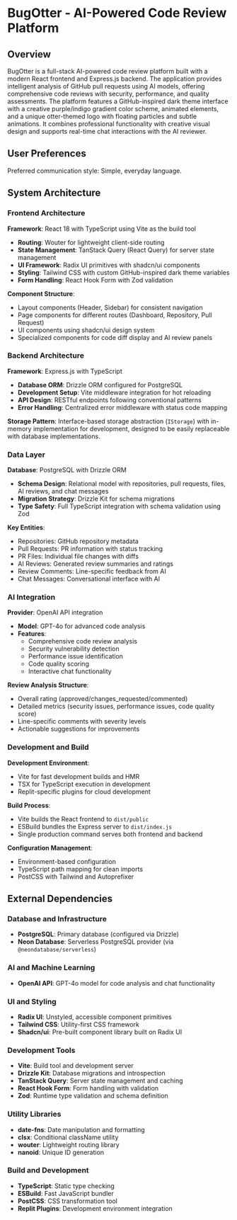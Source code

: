 # BugOtter - AI-Powered Code Review Platform

## Overview

BugOtter is a full-stack AI-powered code review platform built with a modern React frontend and Express.js backend. The application provides intelligent analysis of GitHub pull requests using AI models, offering comprehensive code reviews with security, performance, and quality assessments. The platform features a GitHub-inspired dark theme interface with a creative purple/indigo gradient color scheme, animated elements, and a unique otter-themed logo with floating particles and subtle animations. It combines professional functionality with creative visual design and supports real-time chat interactions with the AI reviewer.

## User Preferences

Preferred communication style: Simple, everyday language.

## System Architecture

### Frontend Architecture

**Framework**: React 18 with TypeScript using Vite as the build tool
- **Routing**: Wouter for lightweight client-side routing
- **State Management**: TanStack Query (React Query) for server state management
- **UI Framework**: Radix UI primitives with shadcn/ui components
- **Styling**: Tailwind CSS with custom GitHub-inspired dark theme variables
- **Form Handling**: React Hook Form with Zod validation

**Component Structure**:
- Layout components (Header, Sidebar) for consistent navigation
- Page components for different routes (Dashboard, Repository, Pull Request)
- UI components using shadcn/ui design system
- Specialized components for code diff display and AI review panels

### Backend Architecture

**Framework**: Express.js with TypeScript
- **Database ORM**: Drizzle ORM configured for PostgreSQL
- **Development Setup**: Vite middleware integration for hot reloading
- **API Design**: RESTful endpoints following conventional patterns
- **Error Handling**: Centralized error middleware with status code mapping

**Storage Pattern**: Interface-based storage abstraction (`IStorage`) with in-memory implementation for development, designed to be easily replaceable with database implementations.

### Data Layer

**Database**: PostgreSQL with Drizzle ORM
- **Schema Design**: Relational model with repositories, pull requests, files, AI reviews, and chat messages
- **Migration Strategy**: Drizzle Kit for schema migrations
- **Type Safety**: Full TypeScript integration with schema validation using Zod

**Key Entities**:
- Repositories: GitHub repository metadata
- Pull Requests: PR information with status tracking
- PR Files: Individual file changes with diffs
- AI Reviews: Generated review summaries and ratings
- Review Comments: Line-specific feedback from AI
- Chat Messages: Conversational interface with AI

### AI Integration

**Provider**: OpenAI API integration
- **Model**: GPT-4o for advanced code analysis
- **Features**: 
  - Comprehensive code review analysis
  - Security vulnerability detection
  - Performance issue identification
  - Code quality scoring
  - Interactive chat functionality

**Review Analysis Structure**:
- Overall rating (approved/changes_requested/commented)
- Detailed metrics (security issues, performance issues, code quality score)
- Line-specific comments with severity levels
- Actionable suggestions for improvements

### Development and Build

**Development Environment**:
- Vite for fast development builds and HMR
- TSX for TypeScript execution in development
- Replit-specific plugins for cloud development

**Build Process**:
- Vite builds the React frontend to `dist/public`
- ESBuild bundles the Express server to `dist/index.js`
- Single production command serves both frontend and backend

**Configuration Management**:
- Environment-based configuration
- TypeScript path mapping for clean imports
- PostCSS with Tailwind and Autoprefixer

## External Dependencies

### Database and Infrastructure
- **PostgreSQL**: Primary database (configured via Drizzle)
- **Neon Database**: Serverless PostgreSQL provider (via `@neondatabase/serverless`)

### AI and Machine Learning
- **OpenAI API**: GPT-4o model for code analysis and chat functionality

### UI and Styling
- **Radix UI**: Unstyled, accessible component primitives
- **Tailwind CSS**: Utility-first CSS framework
- **Shadcn/ui**: Pre-built component library built on Radix UI

### Development Tools
- **Vite**: Build tool and development server
- **Drizzle Kit**: Database migrations and introspection
- **TanStack Query**: Server state management and caching
- **React Hook Form**: Form handling with validation
- **Zod**: Runtime type validation and schema definition

### Utility Libraries
- **date-fns**: Date manipulation and formatting
- **clsx**: Conditional className utility
- **wouter**: Lightweight routing library
- **nanoid**: Unique ID generation

### Build and Development
- **TypeScript**: Static type checking
- **ESBuild**: Fast JavaScript bundler
- **PostCSS**: CSS transformation tool
- **Replit Plugins**: Development environment integration